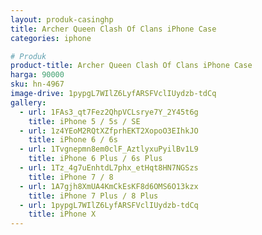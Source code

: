 ```yaml
---
layout: produk-casinghp
title: Archer Queen Clash Of Clans iPhone Case
categories: iphone

# Produk
product-title: Archer Queen Clash Of Clans iPhone Case
harga: 90000
sku: hn-4967
image-drive: 1pypgL7WIlZ6LyfARSFVclIUydzb-tdCq
gallery:
  - url: 1FAs3_qt7Fez2QhpVCLsrye7Y_2Y45t6g
    title: iPhone 5 / 5s / SE
  - url: 1z4YEoM2RQtXZfprhEKT2XopoO3EIhkJO
    title: iPhone 6 / 6s
  - url: 1Tvgnepmn8em0clF_AztlyxuPyilBv1L9
    title: iPhone 6 Plus / 6s Plus
  - url: 1Tz_4g7uEnhtdL7phx_etHqt8HN7NGSzs
    title: iPhone 7 / 8
  - url: 1A7gjh8XmUA4KmCkEsKF8d6OMS6O13kzx
    title: iPhone 7 Plus / 8 Plus
  - url: 1pypgL7WIlZ6LyfARSFVclIUydzb-tdCq
    title: iPhone X
---
```

